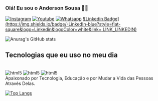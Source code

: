 
### Olá! Eu sou o Anderson Sousa 👨‍💻

[![Instagram](https://img.shields.io/badge/Instagram-E4405F?style=for-the-badge&logo=instagram&logoColor=white)](https://www.instagram.com/hadouken_fx_/) [![Youtube](https://img.shields.io/badge/YouTube-FF0000?style=for-the-badge&logo=youtube&logoColor=white)](https://www.youtube.com/channel/UCd1s2u58ZLckdfEmJldI1Ag) [![Whatsapp](https://img.shields.io/badge/WhatsApp-25D366?style=for-the-badge&logo=whatsapp&logoColor=white)](https://api.whatsapp.com/send?phone=5581987630519&text=Ol%C3%A1%2C%20Gostaria%20de%20Contratar%20um%20de%20Seus%20Servi%C3%A7os.)
[![Linkedin Badge](https://img.shields.io/badge/-LinkedIn-blue?style=flat-square&logo=Linkedin&logoColor=white&link= LINK_LINKEDIN)]( LINK_LINKEDIN)


![Anurag's GitHub stats](https://github-readme-stats.vercel.app/api?username=Prof-Anderson-Sousa&show_icons=true&theme=tokyonight)

## Tecnologias que eu uso no meu dia

<div style="display:inline-block"><br/>
    <img align="center" alt="html5" src="https://img.shields.io/badge/HTML5-E34F26?style=for-the-badge&logo=html5&logoColor=white">
    <img align="center" alt="html5" src="https://img.shields.io/badge/CSS3-1572B6?style=for-the-badge&logo=css3&logoColor=white">
    <img align="center" alt="html5" src="https://img.shields.io/badge/JavaScript-F7DF1E?style=for-the-badge&logo=javascript&logoColor=black">
</div>
<br>
Apaixonado por Tecnologia, Educação e por Mudar a Vida das Pessoas Através Delas. 

[![Top Langs](https://github-readme-stats.vercel.app/api/top-langs/?username=Prof-Anderson-Sousa&layout=compact)](https://github.com/anuraghazra/github-readme-stats)
